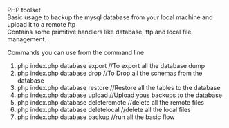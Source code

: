 PHP toolset  
Basic usage to backup the mysql database from your local machine and upload it to a remote ftp  
Contains some primitive handlers like database, ftp and local file management.


Commands you can use from the command line 

1. php index.php database export  //To export all the database dump  
2. php index.php database drop //To Drop all the schemas from the database  
3. php index.php database restore  //Restore all the tables to the database  
4. php index.php database upload  //Upload yous backups to the database  
5. php index.php database deleteremote  //delete all the remote files  
6. php index.php database deletelocal  //delete all the local files  
7. php index.php database backup  //run all the basic flow  
